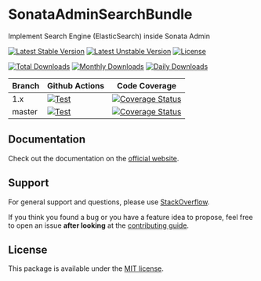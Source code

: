 <!--
DO NOT EDIT THIS FILE!

It's auto-generated by sonata-project/dev-kit package.
-->

# SonataAdminSearchBundle

Implement Search Engine (ElasticSearch) inside Sonata Admin

[![Latest Stable Version](https://poser.pugx.org/sonata-project/admin-search-bundle/v/stable)](https://packagist.org/packages/sonata-project/admin-search-bundle)
[![Latest Unstable Version](https://poser.pugx.org/sonata-project/admin-search-bundle/v/unstable)](https://packagist.org/packages/sonata-project/admin-search-bundle)
[![License](https://poser.pugx.org/sonata-project/admin-search-bundle/license)](https://packagist.org/packages/sonata-project/admin-search-bundle)

[![Total Downloads](https://poser.pugx.org/sonata-project/admin-search-bundle/downloads)](https://packagist.org/packages/sonata-project/admin-search-bundle)
[![Monthly Downloads](https://poser.pugx.org/sonata-project/admin-search-bundle/d/monthly)](https://packagist.org/packages/sonata-project/admin-search-bundle)
[![Daily Downloads](https://poser.pugx.org/sonata-project/admin-search-bundle/d/daily)](https://packagist.org/packages/sonata-project/admin-search-bundle)

Branch | Github Actions | Code Coverage |
------ | -------------- | ------------- |
1.x    | [![Test][test_stable_badge]][test_stable_link]     | [![Coverage Status][coverage_stable_badge]][coverage_stable_link]     |
master | [![Test][test_unstable_badge]][test_unstable_link] | [![Coverage Status][coverage_unstable_badge]][coverage_unstable_link] |

## Documentation

Check out the documentation on the [official website](https://sonata-project.org/bundles/admin-search).

## Support

For general support and questions, please use [StackOverflow](http://stackoverflow.com/questions/tagged/sonata).

If you think you found a bug or you have a feature idea to propose, feel free to open an issue
**after looking** at the [contributing guide](CONTRIBUTING.md).

## License

This package is available under the [MIT license](LICENSE).

[test_stable_badge]: https://github.com/sonata-project/SonataAdminSearchBundle/workflows/Test/badge.svg?branch=1.x
[test_stable_link]: https://github.com/sonata-project/SonataAdminSearchBundle/actions?query=workflow:test+branch:1.x
[test_unstable_badge]: https://github.com/sonata-project/SonataAdminSearchBundle/workflows/Test/badge.svg?branch=master
[test_unstable_link]: https://github.com/sonata-project/SonataAdminSearchBundle/actions?query=workflow:test+branch:master

[coverage_stable_badge]: https://codecov.io/gh/sonata-project/SonataAdminSearchBundle/branch/1.x/graph/badge.svg
[coverage_stable_link]: https://codecov.io/gh/sonata-project/SonataAdminSearchBundle/branch/1.x
[coverage_unstable_badge]: https://codecov.io/gh/sonata-project/SonataAdminSearchBundle/branch/master/graph/badge.svg
[coverage_unstable_link]: https://codecov.io/gh/sonata-project/SonataAdminSearchBundle/branch/master
